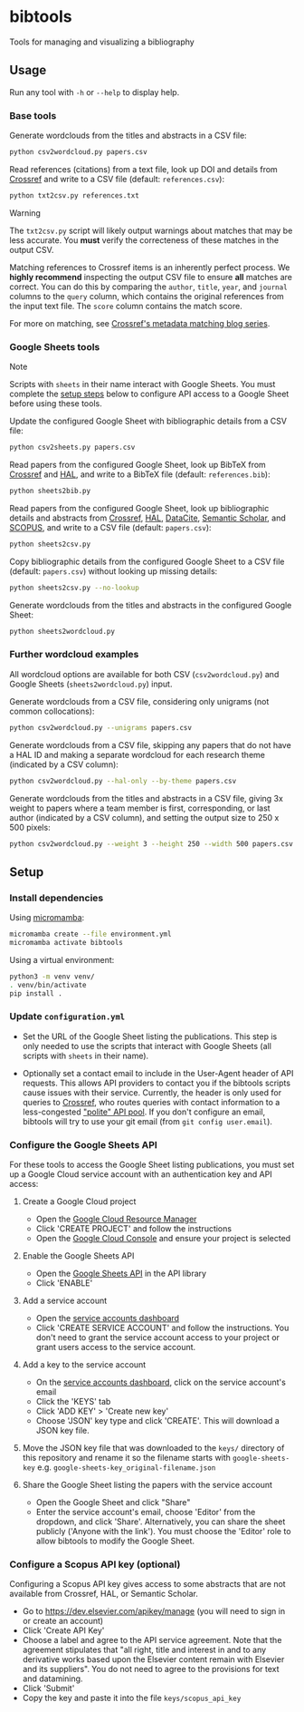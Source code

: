 # bibtools

Tools for managing and visualizing a bibliography


## Usage

Run any tool with `-h` or `--help` to display help.

### Base tools

Generate wordclouds from the titles and abstracts in a CSV file:

```bash
python csv2wordcloud.py papers.csv
```

Read references (citations) from a text file, look up DOI and details from [Crossref](https://www.crossref.org/) and write to a CSV file (default: `references.csv`):

```bash
python txt2csv.py references.txt
```

> [!WARNING]
> The `txt2csv.py` script will likely output warnings about matches that may be less accurate. You **must** verify the correcteness of these matches in the output CSV.

Matching references to Crossref items is an inherently perfect process. We **highly recommend** inspecting the output CSV file to ensure **all** matches are correct. You can do this by comparing the `author`, `title`, `year`, and `journal` columns to the `query` column, which contains the original references from the input text file. The `score` column contains the match score.

For more on matching, see [Crossref's metadata matching blog series](https://www.crossref.org/categories/metadata-matching/).

### Google Sheets tools

> [!NOTE]
> Scripts with `sheets` in their name interact with Google Sheets. You must complete the [setup steps](#setup) below to configure API access to a Google Sheet before using these tools.

Update the configured Google Sheet with bibliographic details from a CSV file:

```bash
python csv2sheets.py papers.csv
```

Read papers from the configured Google Sheet, look up BibTeX from [Crossref](https://www.crossref.org/) and [HAL](https://hal.science), and write to a BibTeX file (default: `references.bib`):

```bash
python sheets2bib.py
```

Read papers from the configured Google Sheet, look up bibliographic details and abstracts from [Crossref](https://www.crossref.org/), [HAL](https://hal.science), [DataCite](https://datacite.org/), [Semantic Scholar](https://www.semanticscholar.org/), and [SCOPUS](https://www.elsevier.com/products/scopus), and write to a CSV file (default: `papers.csv`):

```bash
python sheets2csv.py
```

Copy bibliographic details from the configured Google Sheet to a CSV file (default: `papers.csv`) without looking up missing details:

```bash
python sheets2csv.py --no-lookup
```

Generate wordclouds from the titles and abstracts in the configured Google Sheet:

```bash
python sheets2wordcloud.py
```

### Further wordcloud examples

All wordcloud options are available for both CSV (`csv2wordcloud.py`) and Google Sheets (`sheets2wordcloud.py`) input.

Generate wordclouds from a CSV file, considering only unigrams (not common collocations):

```bash
python csv2wordcloud.py --unigrams papers.csv
```

Generate wordclouds from a CSV file, skipping any papers that do not have a HAL ID and making a separate wordcloud for each research theme (indicated by a CSV column):

```bash
python csv2wordcloud.py --hal-only --by-theme papers.csv
```

Generate wordclouds from the titles and abstracts in a CSV file, giving 3x weight to papers where a team member is first, corresponding, or last author (indicated by a CSV column), and setting the output size to 250 x 500 pixels:

```bash
python csv2wordcloud.py --weight 3 --height 250 --width 500 papers.csv
```


## Setup

### Install dependencies

Using [micromamba](https://mamba.readthedocs.io/en/latest/user_guide/micromamba.html):

```bash
micromamba create --file environment.yml
micromamba activate bibtools
```

Using a virtual environment:

```bash
python3 -m venv venv/
. venv/bin/activate
pip install .
```

### Update `configuration.yml`

* Set the URL of the Google Sheet listing the publications. This step is only needed to use the scripts that interact with Google Sheets (all scripts with `sheets` in their name).

* Optionally set a contact email to include in the User-Agent header of API requests. This allows API providers to contact you if the bibtools scripts cause issues with their service. Currently, the header is only used for queries to [Crossref](https://www.crossref.org/), who routes queries with contact information to a less-congested ["polite" API pool](https://github.com/CrossRef/rest-api-doc#good-manners--more-reliable-service). If you don't configure an email, bibtools will try to use your git email (from `git config user.email`).

### Configure the Google Sheets API

For these tools to access the Google Sheet listing publications, you must set up a Google Cloud service account with an authentication key and API access:

1. Create a Google Cloud project

    * Open the [Google Cloud Resource Manager](https://console.cloud.google.com/cloud-resource-manager)
    * Click 'CREATE PROJECT' and follow the instructions
    * Open the [Google Cloud Console](https://console.cloud.google.com/) and ensure your project is selected

2. Enable the Google Sheets API

    * Open the [Google Sheets API](https://console.cloud.google.com/apis/library/sheets.googleapis.com) in the API library
    * Click 'ENABLE'

3.  Add a service account

    * Open the [service accounts dashboard](https://console.cloud.google.com/iam-admin/serviceaccounts)
    * Click 'CREATE SERVICE ACCOUNT' and follow the instructions. You don't need to grant the service account access to your project or grant users access to the service account.

4. Add a key to the service account

    * On the [service accounts dashboard](https://console.cloud.google.com/iam-admin/serviceaccounts), click on the service account's email
    * Click the 'KEYS' tab
    * Click 'ADD KEY' > 'Create new key'
    * Choose 'JSON' key type and click 'CREATE'. This will download a JSON key file.

5. Move the JSON key file that was downloaded to the `keys/` directory of this repository and rename it so the filename starts with `google-sheets-key` e.g. `google-sheets-key_original-filename.json`

6. Share the Google Sheet listing the papers with the service account

    * Open the Google Sheet and click "Share"
    * Enter the service account's email, choose 'Editor' from the dropdown, and click 'Share'. Alternatively, you can share the sheet publicly ('Anyone with the link'). You must choose the 'Editor' role to allow bibtools to modify the Google Sheet.

### Configure a Scopus API key (optional)

Configuring a Scopus API key gives access to some abstracts that are not available from Crossref, HAL, or Semantic Scholar.

* Go to https://dev.elsevier.com/apikey/manage (you will need to sign in or create an account)
* Click 'Create API Key'
* Choose a label and agree to the API service agreement. Note that the agreement stipulates that "all right, title and interest in and to any derivative works based upon the Elsevier content remain with Elsevier and its suppliers". You do not need to agree to the provisions for text and datamining.
* Click 'Submit'
* Copy the key and paste it into the file `keys/scopus_api_key`
